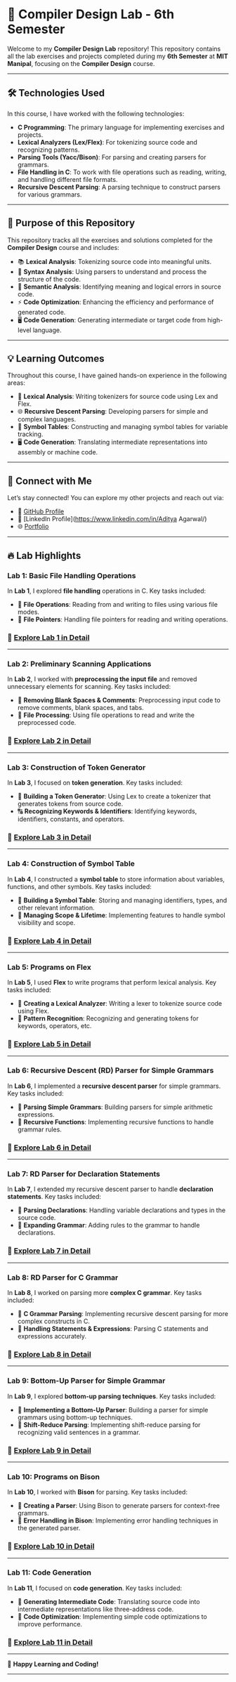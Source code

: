 # 🚀 **Compiler Design Lab - 6th Semester**

Welcome to my **Compiler Design Lab** repository! This repository contains all the lab exercises and projects completed during my **6th Semester** at **MIT Manipal**, focusing on the **Compiler Design** course.

---

## 🛠️ **Technologies Used**

In this course, I have worked with the following technologies:

- **C Programming**: The primary language for implementing exercises and projects.
- **Lexical Analyzers (Lex/Flex)**: For tokenizing source code and recognizing patterns.
- **Parsing Tools (Yacc/Bison)**: For parsing and creating parsers for grammars.
- **File Handling in C**: To work with file operations such as reading, writing, and handling different file formats.
- **Recursive Descent Parsing**: A parsing technique to construct parsers for various grammars.

---

## 🎯 **Purpose of this Repository**

This repository tracks all the exercises and solutions completed for the **Compiler Design** course and includes:

- 📚 **Lexical Analysis**: Tokenizing source code into meaningful units.
- 📝 **Syntax Analysis**: Using parsers to understand and process the structure of the code.
- 🔧 **Semantic Analysis**: Identifying meaning and logical errors in source code.
- ⚡ **Code Optimization**: Enhancing the efficiency and performance of generated code.
- 🖥️ **Code Generation**: Generating intermediate or target code from high-level language.

---

## 💡 **Learning Outcomes**

Throughout this course, I have gained hands-on experience in the following areas:

- 🧠 **Lexical Analysis**: Writing tokenizers for source code using Lex and Flex.
- 🌐 **Recursive Descent Parsing**: Developing parsers for simple and complex languages.
- 🔧 **Symbol Tables**: Constructing and managing symbol tables for variable tracking.
- 🖥️ **Code Generation**: Translating intermediate representations into assembly or machine code.

---

## 🔗 **Connect with Me**

Let’s stay connected! You can explore my other projects and reach out via:

- 🌟 [GitHub Profile](https://github.com/adityagarwal15)
- 💼 [LinkedIn Profile](https://www.linkedin.com/in/Aditya Agarwal/)
- 🌐 [Portfolio](https://adityagarwal.netlify.app)

---

## 🔥 **Lab Highlights**

### **Lab 1: Basic File Handling Operations**

In **Lab 1**, I explored **file handling** operations in C. Key tasks included:

- 🧮 **File Operations**: Reading from and writing to files using various file modes.
- 🔢 **File Pointers**: Handling file pointers for reading and writing operations.

### 📂 [Explore Lab 1 in Detail](./LAB1)

---

### **Lab 2: Preliminary Scanning Applications**

In **Lab 2**, I worked with **preprocessing the input file** and removed unnecessary elements for scanning. Key tasks included:

- 🧠 **Removing Blank Spaces & Comments**: Preprocessing input code to remove comments, blank spaces, and tabs.
- 🔧 **File Processing**: Using file operations to read and write the preprocessed code.

### 📂 [Explore Lab 2 in Detail](./LAB2)

---

### **Lab 3: Construction of Token Generator**

In **Lab 3**, I focused on **token generation**. Key tasks included:

- 🧮 **Building a Token Generator**: Using Lex to create a tokenizer that generates tokens from source code.
- 🔠 **Recognizing Keywords & Identifiers**: Identifying keywords, identifiers, constants, and operators.

### 📂 [Explore Lab 3 in Detail](./LAB3)

---

### **Lab 4: Construction of Symbol Table**

In **Lab 4**, I constructed a **symbol table** to store information about variables, functions, and other symbols. Key tasks included:

- 🧠 **Building a Symbol Table**: Storing and managing identifiers, types, and other relevant information.
- 🔧 **Managing Scope & Lifetime**: Implementing features to handle symbol visibility and scope.

### 📂 [Explore Lab 4 in Detail](./LAB4)

---

### **Lab 5: Programs on Flex**

In **Lab 5**, I used **Flex** to write programs that perform lexical analysis. Key tasks included:

- 🧮 **Creating a Lexical Analyzer**: Writing a lexer to tokenize source code using Flex.
- 🔢 **Pattern Recognition**: Recognizing and generating tokens for keywords, operators, etc.

### 📂 [Explore Lab 5 in Detail](./LAB5)

---

### **Lab 6: Recursive Descent (RD) Parser for Simple Grammars**

In **Lab 6**, I implemented a **recursive descent parser** for simple grammars. Key tasks included:

- 🧠 **Parsing Simple Grammars**: Building parsers for simple arithmetic expressions.
- 🔧 **Recursive Functions**: Implementing recursive functions to handle grammar rules.

### 📂 [Explore Lab 6 in Detail](./LAB6)

---

### **Lab 7: RD Parser for Declaration Statements**

In **Lab 7**, I extended my recursive descent parser to handle **declaration statements**. Key tasks included:

- 🧮 **Parsing Declarations**: Handling variable declarations and types in the source code.
- 🔧 **Expanding Grammar**: Adding rules to the grammar to handle declarations.

### 📂 [Explore Lab 7 in Detail](./LAB7)

---

### **Lab 8: RD Parser for C Grammar**

In **Lab 8**, I worked on parsing more **complex C grammar**. Key tasks included:

- 🧠 **C Grammar Parsing**: Implementing recursive descent parsing for more complex constructs in C.
- 🔧 **Handling Statements & Expressions**: Parsing C statements and expressions accurately.

### 📂 [Explore Lab 8 in Detail](./LAB8)

---

### **Lab 9: Bottom-Up Parser for Simple Grammar**

In **Lab 9**, I explored **bottom-up parsing techniques**. Key tasks included:

- 🧮 **Implementing a Bottom-Up Parser**: Building a parser for simple grammars using bottom-up techniques.
- 🔧 **Shift-Reduce Parsing**: Implementing shift-reduce parsing for recognizing valid sentences in a grammar.

### 📂 [Explore Lab 9 in Detail](./LAB9)

---

### **Lab 10: Programs on Bison**

In **Lab 10**, I worked with **Bison** for parsing. Key tasks included:

- 🧠 **Creating a Parser**: Using Bison to generate parsers for context-free grammars.
- 🔧 **Error Handling in Bison**: Implementing error handling techniques in the generated parser.

### 📂 [Explore Lab 10 in Detail](./LAB10)

---

### **Lab 11: Code Generation**

In **Lab 11**, I focused on **code generation**. Key tasks included:

- 🧮 **Generating Intermediate Code**: Translating source code into intermediate representations like three-address code.
- 🔧 **Code Optimization**: Implementing simple code optimizations to improve performance.

### 📂 [Explore Lab 11 in Detail](./LAB11)

---

🚀 **Happy Learning and Coding!**

---
